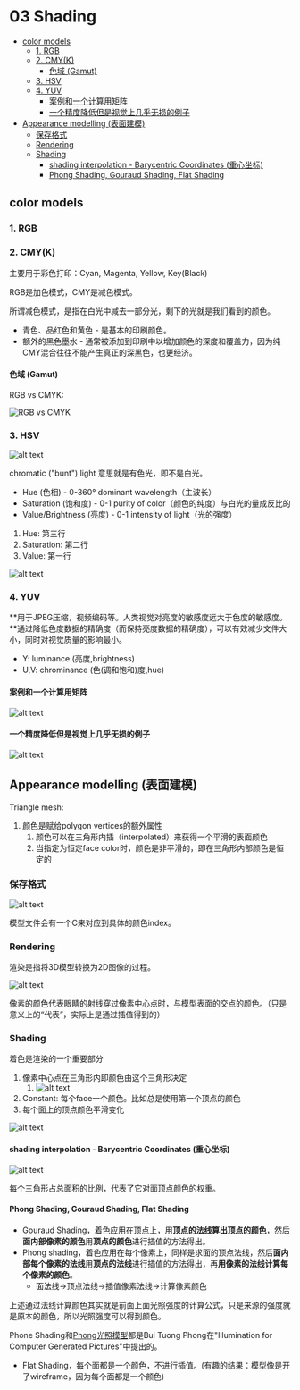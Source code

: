 # 03 Shading

- [color models](#color-models)
  - [1. RGB](#1-rgb)
  - [2. CMY(K)](#2-cmyk)
    - [色域 (Gamut)](#色域-gamut)
  - [3. HSV](#3-hsv)
  - [4. YUV](#4-yuv)
    - [案例和一个计算用矩阵](#案例和一个计算用矩阵)
    - [一个精度降低但是视觉上几乎无损的例子](#一个精度降低但是视觉上几乎无损的例子)
- [Appearance modelling (表面建模)](#appearance-modelling-表面建模)
  - [保存格式](#保存格式)
  - [Rendering](#rendering)
  - [Shading](#shading)
    - [shading interpolation - Barycentric Coordinates (重心坐标)](#shading-interpolation---barycentric-coordinates-重心坐标)
    - [Phong Shading, Gouraud Shading, Flat Shading](#phong-shading-gouraud-shading-flat-shading)


## color models

### 1. RGB
### 2. CMY(K)

主要用于彩色打印：Cyan, Magenta, Yellow, Key(Black)

RGB是加色模式，CMY是减色模式。

所谓减色模式，是指在白光中减去一部分光，剩下的光就是我们看到的颜色。

* 青色、品红色和黄色 - 是基本的印刷颜色。
* 额外的黑色墨水 - 通常被添加到印刷中以增加颜色的深度和覆盖力，因为纯CMY混合往往不能产生真正的深黑色，也更经济。

#### 色域 (Gamut)
RGB vs CMYK:

![RGB vs CMYK](_attachments/03Shading/image.png)

### 3. HSV

![alt text](_attachments/03Shading/image-4.png)

chromatic ("bunt") light 意思就是有色光，即不是白光。

* Hue (色相) - 0-360° dominant wavelength（主波长）
* Saturation (饱和度) - 0-1 purity of color（颜色的纯度）与白光的量成反比的
* Value/Brightness (亮度) - 0-1 intensity of light（光的强度）

1. Hue: 第三行
2. Saturation: 第二行
3. Value: 第一行

![alt text](_attachments/03Shading/image-1.png)

### 4. YUV

**用于JPEG压缩，视频编码等。人类视觉对亮度的敏感度远大于色度的敏感度。**通过降低色度数据的精确度（而保持亮度数据的精确度），可以有效减少文件大小，同时对视觉质量的影响最小。

* Y: luminance (亮度,brightness)
* U,V: chrominance (色(调和饱和)度,hue)

#### 案例和一个计算用矩阵
![alt text](_attachments/03Shading/image-2.png)

#### 一个精度降低但是视觉上几乎无损的例子
![alt text](_attachments/03Shading/image-3.png)

## Appearance modelling (表面建模)

Triangle mesh:
1. 颜色是赋给polygon vertices的额外属性
   1. 颜色可以在三角形内插（interpolated）来获得一个平滑的表面颜色
   2. 当指定为恒定face color时，颜色是非平滑的，即在三角形内部颜色是恒定的

### 保存格式

![alt text](_attachments/03Shading/image-9.png)

模型文件会有一个C来对应到具体的颜色index。

### Rendering

渲染是指将3D模型转换为2D图像的过程。

![alt text](_attachments/03Shading/image-5.png)

像素的颜色代表眼睛的射线穿过像素中心点时，与模型表面的交点的颜色。（只是意义上的“代表”，实际上是通过插值得到的）

### Shading

着色是渲染的一个重要部分

1. 像素中心点在三角形内即颜色由这个三角形决定
   1. ![alt text](_attachments/03Shading/image-6.png)
2. Constant: 每个face一个颜色。比如总是使用第一个顶点的颜色
3. 每个面上的顶点颜色平滑变化

![alt text](_attachments/03Shading/image-7.png)

#### shading interpolation - Barycentric Coordinates (重心坐标)

![alt text](_attachments/03Shading/image-8.png)

每个三角形占总面积的比例，代表了它对面顶点颜色的权重。

#### Phong Shading, Gouraud Shading, Flat Shading

* Gouraud Shading，着色应用在顶点上，用**顶点的法线算出顶点的颜色**，然后**面内部像素的颜色**用**顶点的颜色**进行插值的方法得出。
* Phong shading，着色应用在每个像素上，同样是求面的顶点法线，然后**面内部每个像素的法线**用**顶点的法线**进行插值的方法得出，再**用像素的法线计算每个像素的颜色**。
  * 面法线->顶点法线->插值像素法线->计算像素颜色

上述通过法线计算颜色其实就是前面上面光照强度的计算公式，只是来源的强度就是原本的颜色，所以光照强度可以得到颜色。

Phone Shading和[Phong光照模型](./05Lighting.md)都是Bui Tuong Phong在"Illumination for Computer Generated Pictures"中提出的。

* Flat Shading，每个面都是一个颜色，不进行插值。(有趣的结果：模型像是开了wireframe，因为每个面都是一个颜色)